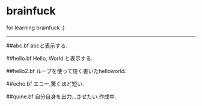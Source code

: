 # brainfuck
for learning brainfuck :)

***
##abc.bf
abcと表示する.

##hello.bf
Hello, World と表示する.

##hello2.bf
ループを使って短く書いたhelloworld.

##echo.bf
エコー.驚くほど短い.

##quine.bf
自分自身を出力...させたい.作成中.
